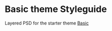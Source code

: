 Basic theme Styleguide
=========================

Layered PSD for the starter theme [Basic](http://drupal.org/project/basic)